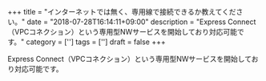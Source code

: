 +++
title = "インターネットでは無く、専用線で接続できるか教えてください。"
date = "2018-07-28T16:14:11+09:00"
description = "Express Connect（VPCコネクション）という専用型NWサービスを開始しており対応可能です。"
category = ['']
tags = ['']
draft = false
+++

Express Connect（VPCコネクション）という専用型NWサービスを開始しており対応可能です。
